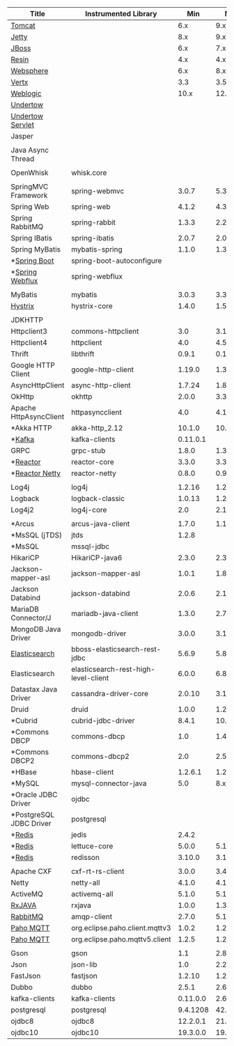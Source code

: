 <!-- DO NOT add/remove column. `Min/Max version` columns will be automatically updated for the rows marked with `<AG>` at the end, via Integration test from 'agent-it' -->
<!-- Contents can be modified at will, key value for the update is column 'Instrumented Library' -->

| Title                                                                                      | Instrumented Library       | Min     | Max     | Comment                |  
|--------------------------------------------------------------------------------------------|----------------------------|---------|---------|------------------------|  
| [Tomcat](https://github.com/pinpoint-apm/pinpoint/tree/master/plugins/tomcat)                     |                            | 6.x     | 9.x     |                        | 
| [Jetty](https://github.com/pinpoint-apm/pinpoint/tree/master/plugins/jetty)                       |                            | 8.x     | 9.x     |                        | 
| [JBoss](https://github.com/pinpoint-apm/pinpoint/tree/master/plugins/jboss)                       |                            | 6.x     | 7.x     |                        | 
| [Resin](https://github.com/pinpoint-apm/pinpoint/tree/master/plugins/resin)                       |                            | 4.x     | 4.x     |                        | 
| [Websphere](https://github.com/pinpoint-apm/pinpoint/tree/master/plugins/websphere)               |                            | 6.x     | 8.x     |                        | 
| [Vertx](https://github.com/pinpoint-apm/pinpoint/tree/master/plugins/vertx)                       |                            | 3.3     | 3.5     |                        | 
| [Weblogic](https://github.com/pinpoint-apm/pinpoint/tree/master/plugins/weblogic)                 |                            | 10.x    | 12.x    |                        | 
| [Undertow](https://github.com/pinpoint-apm/pinpoint/tree/master/plugins/undertow)                 |                            |         |         |                        |
| [Undertow Servlet](https://github.com/pinpoint-apm/pinpoint/tree/master/plugins/undertow-servlet) |                            |         |         |                        |
| Jasper                                                                                     |                            |         |         |                        | 
|                                                                                            |                            |         |         |                        |
| Java Async Thread                                                                          |                            |         |         |                        |
|                                                                                            |                            |         |         |                        |
| OpenWhisk                                                                                  | whisk.core                 |         |         |                        | 
|                                                                                            |                            |         |         |                        |
| SpringMVC Framework                                                                        | spring-webmvc              | 3.0.7   | 5.3.6   |                        | <AG>
| Spring Web                                                                                 | spring-web                 | 4.1.2   | 4.3.30  |                        | <AG>
| Spring RabbitMQ                                                                            | spring-rabbit              | 1.3.3   | 2.2.16  |                        | <AG>
| Spring IBatis                                                                              | spring-ibatis              | 2.0.7   | 2.0.8   |                        | <AG>
| Spring MyBatis                                                                             | mybatis-spring             | 1.1.0   | 1.3.3   |                        | <AG>
| \*[Spring Boot](https://github.com/pinpoint-apm/pinpoint/tree/master/plugins/spring-boot)  | spring-boot-autoconfigure  |         |         |                        |
| \*[Spring Webflux](https://github.com/pinpoint-apm/pinpoint/tree/master/plugins/spring-webflux)   | spring-webflux             |         |         |                        |    
|                                                                                            |                            |         |         |                        | 
| MyBatis                                                                                    | mybatis                    | 3.0.3   | 3.3.1   |                        | <AG>
| [Hystrix](https://github.com/pinpoint-apm/pinpoint/tree/master/plugins/hystrix)                   | hystrix-core               | 1.4.0   | 1.5.18  |                        | <AG>
|                                                                                            |                            |         |         |                        |
| JDKHTTP                                                                                    |                            |         |         |                        |
| Httpclient3                                                                                | commons-httpclient         | 3.0     | 3.1     |                        | <AG>
| Httpclient4                                                                                | httpclient                 | 4.0     | 4.5.4   |                        | <AG>  
| Thrift                                                                                     | libthrift                  | 0.9.1   | 0.14.1  |                        | <AG> 
| Google HTTP Client                                                                         | google-http-client         | 1.19.0  | 1.39.2  |                        | <AG> 
| AsyncHttpClient                                                                            | async-http-client          | 1.7.24  | 1.8.17  |                        | <AG> 
| OkHttp                                                                                     | okhttp                     | 2.0.0   | 3.3.1   |                        | <AG> 
| Apache HttpAsyncClient                                                                     | httpasyncclient            | 4.0     | 4.1.3   |                        | <AG>
| \*Akka HTTP                                                                                | akka-http_2.12             | 10.1.0  | 10.1.x  |                        | 
| \*[Kafka](https://github.com/pinpoint-apm/pinpoint/tree/master/plugins/kafka)                     | kafka-clients              | 0.11.0.1|         |                        |
| GRPC                                                                                       | grpc-stub                  | 1.8.0   | 1.37.0  |                        | <AG>
| \*[Reactor](https://github.com/pinpoint-apm/pinpoint/tree/master/plugins/reactor)                 | reactor-core               | 3.3.0   | 3.3.1   |                        |
| \*[Reactor Netty](https://github.com/pinpoint-apm/pinpoint/tree/master/plugins/reactor-netty)     | reactor-netty              | 0.8.0   | 0.9.2   |                        | 
|                                                                                            |                            |         |         |                        | 
| Log4j                                                                                      | log4j                      | 1.2.16  | 1.2.17  |                        | <AG> 
| Logback                                                                                    | logback-classic            | 1.0.13  | 1.2.3   |                        | <AG> 
| Log4j2                                                                                     | log4j-core                 | 2.0     | 2.12.1  |                        | <AG>
|                                                                                            |                            |         |         |                        |
| \*Arcus                                                                                    | arcus-java-client          | 1.7.0   | 1.11.4  |                        | 
| \*MsSQL (jTDS)                                                                             | jtds                       | 1.2.8   |         |                        |
| \*MsSQL                                                                                    | mssql-jdbc                 |         |         |                        | 
| HikariCP                                                                                   | HikariCP-java6             | 2.3.0   | 2.3.13  |                        | <AG>
| Jackson-mapper-asl                                                                         | jackson-mapper-asl         | 1.0.1   | 1.8.11  |                        | <AG>
| Jackson Databind                                                                           | jackson-databind           | 2.0.6   | 2.12.3  |                        | <AG>
| MariaDB Connector/J                                                                        | mariadb-java-client        | 1.3.0   | 2.7.2   |                        | <AG>
| MongoDB Java Driver                                                                        | mongodb-driver             | 3.0.0   | 3.12.8  |                        | <AG>
| [Elasticsearch](https://github.com/pinpoint-apm/pinpoint/tree/master/plugins/elasticsearch-bboss) | bboss-elasticsearch-rest-jdbc | 5.6.9   | 5.8.2   |                     | <AG>
| Elasticsearch                                                                              | elasticsearch-rest-high-level-client | 6.0.0   | 6.8.15  |              | <AG>
| Datastax Java Driver                                                                       | cassandra-driver-core      | 2.0.10  | 3.11.0  |                        | <AG>
| Druid                                                                                      | druid                      | 1.0.0   | 1.2.6   |                        | <AG>
| \*Cubrid                                                                                   | cubrid-jdbc-driver         | 8.4.1   | 10.0.0  |                        | 
| \*Commons DBCP                                                                             | commons-dbcp               | 1.0     | 1.4     |                        | 
| \*Commons DBCP2                                                                            | commons-dbcp2              | 2.0     | 2.5.0   |                        | 
| \*HBase                                                                                    | hbase-client               | 1.2.6.1 | 1.2.6.1 |                        |
| \*MySQL                                                                                    | mysql-connector-java       | 5.0     | 8.x     |                        |
| \*Oracle JDBC Driver                                                                       | ojdbc                      |         |         |                        |
| \*PostgreSQL JDBC Driver                                                                   | postgresql                 |         |         |                        |
| \*[Redis](https://github.com/pinpoint-apm/pinpoint/tree/master/plugins/redis)                     | jedis                      | 2.4.2   |         |                        |
| \*[Redis](https://github.com/pinpoint-apm/pinpoint/tree/master/plugins/redis-lettuce)             | lettuce-core               | 5.0.0   | 5.1.2   |                        |
| \*[Redis](https://github.com/pinpoint-apm/pinpoint/tree/master/plugins/redis-redisson)            | redisson                   | 3.10.0  | 3.10.4  |                        |
|                                                                                            |                            |         |         |                        |
| Apache CXF                                                                                 | cxf-rt-rs-client           | 3.0.0   | 3.4.3   |                        | <AG> 
| Netty                                                                                      | netty-all                  | 4.1.0   | 4.1.63  |                        | <AG> 
| ActiveMQ                                                                                   | activemq-all               | 5.1.0   | 5.16.1  |                        | <AG> 
| [RxJAVA](https://github.com/pinpoint-apm/pinpoint/tree/master/plugins/rxjava)                     | rxjava                     | 1.0.0   | 1.3.8   |                        | <AG> 
| [RabbitMQ](https://github.com/pinpoint-apm/pinpoint/tree/master/plugins/rabbitmq)                 | amqp-client                | 2.7.0   | 5.12.0  |                        | <AG> 
| [Paho MQTT](https://github.com/pinpoint-apm/pinpoint/tree/master/plugins/paho-mqtt)               | org.eclipse.paho.client.mqttv3 | 1.0.2   | 1.2.5   |                        | <AG>
| [Paho MQTT](https://github.com/pinpoint-apm/pinpoint/tree/master/plugins/paho-mqtt)               | org.eclipse.paho.mqttv5.client | 1.2.5   | 1.2.5   |                        | <AG>
|                                                                                            |                            |         |         |                        |
| Gson                                                                                       | gson                       | 1.1     | 2.8.3   |                        | <AG>
| Json                                                                                       | json-lib                   | 1.0     | 2.2.2   |                        | <AG>
| FastJson                                                                                   | fastjson                   | 1.2.10  | 1.2.76  |                        | <AG>
| Dubbo                                                                                      | dubbo                      | 2.5.1   | 2.6.9   |                        | <AG>  
| kafka-clients                                                                     | kafka-clients              | 0.11.0.0| 2.6.1   |                        | <AG> 
| postgresql                                                                        | postgresql                 | 9.4.1208| 42.2.19 |                        | <AG> 
| ojdbc8                                                                            | ojdbc8                     | 12.2.0.1| 21.1.0.0|                        | <AG> 
| ojdbc10                                                                           | ojdbc10                    | 19.3.0.0| 19.10.0.0|                        | <AG> 
